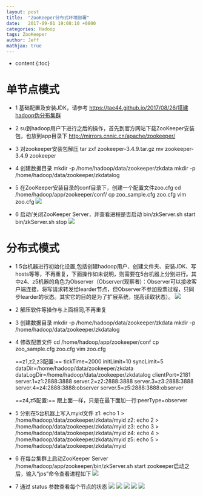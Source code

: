 ```yaml
---
layout: post
title:  "ZooKeeper分布式环境部署"
date:   2017-09-01 19:08:10 +0800
categories: Hadoop
tags: ZooKeeper
author: Jeff
mathjax: true
---
```


* content
{:toc}


# 单节点模式
* 1 基础配置及安装JDK，请参考 https://tae44.github.io/2017/08/26/搭建hadoop伪分布集群

* 2 su到hadoop用户下进行之后的操作，首先到官方网站下载ZooKeeper安装包，也放到app目录下
	http://mirrors.cnnic.cn/apache/zookeeper/

* 3 对zookeeper安装包解压
	tar zxf zookeeper-3.4.9.tar.gz
	mv zookeeper-3.4.9 zookeeper

* 4 创建数据目录
	mkdir -p /home/hadoop/data/zookeeper/zkdata
	mkdir -p /home/hadoop/data/zookeeper/zkdatalog

* 5 在ZooKeeper安装目录的conf目录下，创建一个配置文件zoo.cfg
	cd /home/hadoop/app/zookeeper/conf/
	cp zoo_sample.cfg zoo.cfg
	vim zoo.cfg
	![](http://ov7z79pcc.bkt.clouddn.com/15042653823153.jpg)

* 6 启动/关闭ZooKeeper Server，并查看进程是否启动
	bin/zkServer.sh start
	bin/zkServer.sh stop
	![](http://ov7z79pcc.bkt.clouddn.com/15042654070134.jpg)

# 分布式模式
* 1 5台机器进行初始化设置,包括创建hadoop用户、创建文件夹、安装JDK、写hosts等等，不再重复，下面操作如未说明，则需要在5台机器上分别进行。其中z4、z5机器的角色为Observer（Observer(观察者)：Observer可以接收客户端连接，将写请求转发给learder节点，但Observer不参加投票过程，只同步learder的状态。其实它的目的是为了扩展系统，提高读取状态）。
    ![](http://ov7z79pcc.bkt.clouddn.com/15042655532092.jpg)

* 2 解压软件等操作与上面相同,不再重复

* 3 创建数据目录
	mkdir -p /home/hadoop/data/zookeeper/zkdata
	mkdir -p /home/hadoop/data/zookeeper/zkdatalog

* 4 修改配置文件
	cd /home/hadoop/app/zookeeper/conf
	cp zoo_sample.cfg zoo.cfg
	vim zoo.cfg

	==z1,z2,z3配置:==
	tickTime=2000
	initLimit=10
	syncLimit=5
	dataDir=/home/hadoop/data/zookeeper/zkdata
	dataLogDir=/home/hadoop/data/zookeeper/zkdatalog
	clientPort=2181
	server.1=z1:2888:3888
	server.2=z2:2888:3888
	server.3=z3:2888:3888
	server.4=z4:2888:3888:observer
	server.5=z5:2888:3888:observer

	==z4,z5配置:==
	跟上面一样，只是在最下面加一行:peerType=observer

* 5 分别在5台机器上写入myid文件
	z1: echo 1 > /home/hadoop/data/zookeeper/zkdata/myid
	z2: echo 2 > /home/hadoop/data/zookeeper/zkdata/myid
	z3: echo 3 > /home/hadoop/data/zookeeper/zkdata/myid
	z4: echo 4 > /home/hadoop/data/zookeeper/zkdata/myid
	z5: echo 5 > /home/hadoop/data/zookeeper/zkdata/myid

* 6 在每台集群上启动ZooKeeper Server
	/home/hadoop/app/zookeeper/bin/zkServer.sh start
	zookeeper启动之后，输入“jps”命令查看进程如下
	![](http://ov7z79pcc.bkt.clouddn.com/15042660682632.jpg)

* 7 通过 status 参数查看每个节点的状态
    ![](http://ov7z79pcc.bkt.clouddn.com/15042661040085.jpg)
    ![](http://ov7z79pcc.bkt.clouddn.com/15042661164075.jpg)
    ![](http://ov7z79pcc.bkt.clouddn.com/15042661289035.jpg)
    ![](http://ov7z79pcc.bkt.clouddn.com/15042661413026.jpg)
    ![](http://ov7z79pcc.bkt.clouddn.com/15042661562385.jpg)


